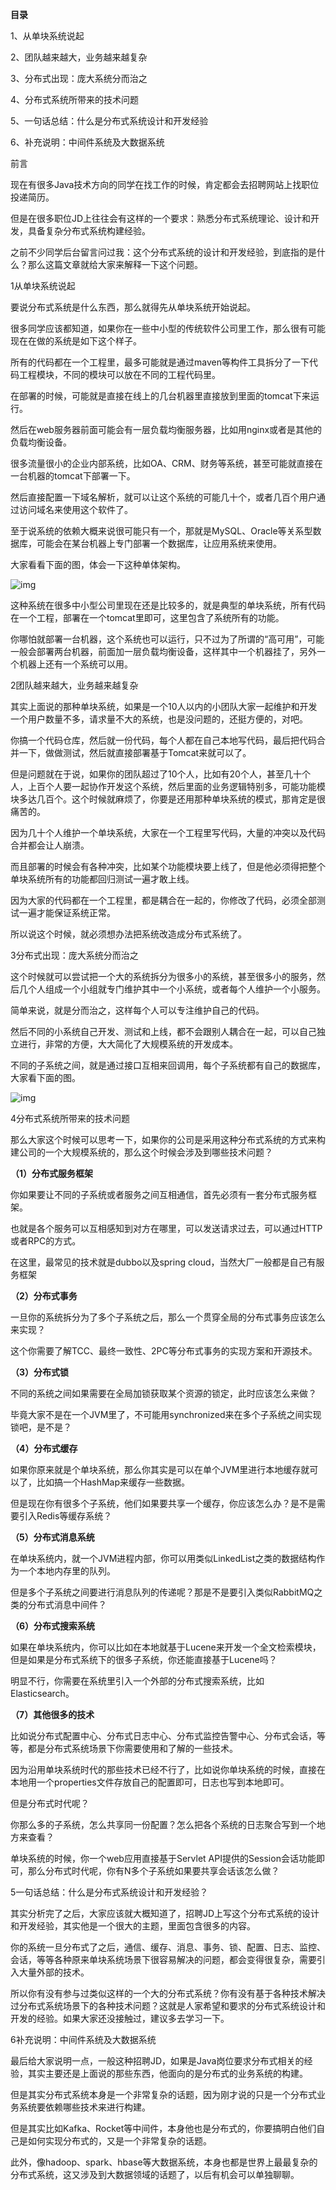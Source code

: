 **目录**

1、从单块系统说起

2、团队越来越大，业务越来越复杂

3、分布式出现：庞大系统分而治之

4、分布式系统所带来的技术问题

5、一句话总结：什么是分布式系统设计和开发经验

6、补充说明：中间件系统及大数据系统

 

前言

现在有很多Java技术方向的同学在找工作的时候，肯定都会去招聘网站上找职位投递简历。

 

但是在很多职位JD上往往会有这样的一个要求：熟悉分布式系统理论、设计和开发，具备复杂分布式系统构建经验。

 

之前不少同学后台留言问过我：这个分布式系统的设计和开发经验，到底指的是什么？那么这篇文章就给大家来解释一下这个问题。

 

 

1从单块系统说起

 

要说分布式系统是什么东西，那么就得先从单块系统开始说起。

 

很多同学应该都知道，如果你在一些中小型的传统软件公司里工作，那么很有可能现在在做的系统是如下这个样子。

 

所有的代码都在一个工程里，最多可能就是通过maven等构件工具拆分了一下代码工程模块，不同的模块可以放在不同的工程代码里。

 

在部署的时候，可能就是直接在线上的几台机器里直接放到里面的tomcat下来运行。

 

然后在web服务器前面可能会有一层负载均衡服务器，比如用nginx或者是其他的负载均衡设备。

 

很多流量很小的企业内部系统，比如OA、CRM、财务等系统，甚至可能就直接在一台机器的tomcat下部署一下。

 

然后直接配置一下域名解析，就可以让这个系统的可能几十个，或者几百个用户通过访问域名来使用这个软件了。

 

至于说系统的依赖大概来说很可能只有一个，那就是MySQL、Oracle等关系型数据库，可能会在某台机器上专门部署一个数据库，让应用系统来使用。

 

大家看看下面的图，体会一下这种单体架构。

![img](https://img-blog.csdnimg.cn/20190328104330670.png?x-oss-process=image/watermark,type_ZmFuZ3poZW5naGVpdGk,shadow_10,text_aHR0cHM6Ly9ibG9nLmNzZG4ubmV0L3N1aWZlbmc2Mjk=,size_16,color_FFFFFF,t_70)

 

这种系统在很多中小型公司里现在还是比较多的，就是典型的单块系统，所有代码在一个工程，部署在一个tomcat里即可，这里包含了系统所有的功能。

 

你哪怕就部署一台机器，这个系统也可以运行，只不过为了所谓的“高可用”，可能一般会部署两台机器，前面加一层负载均衡设备，这样其中一个机器挂了，另外一个机器上还有一个系统可以用。

 

 

2团队越来越大，业务越来越复杂

 

其实上面说的那种单块系统，如果是一个10人以内的小团队大家一起维护和开发一个用户数量不多，请求量不大的系统，也是没问题的，还挺方便的，对吧。

 

你搞一个代码仓库，然后就一份代码，每个人都在自己本地写代码，最后把代码合并一下，做做测试，然后就直接部署基于Tomcat来就可以了。

 

但是问题就在于说，如果你的团队超过了10个人，比如有20个人，甚至几十个人，上百个人要一起协作开发这个系统，然后里面的业务逻辑特别多，可能功能模块多达几百个。这个时候就麻烦了，你要是还用那种单块系统的模式，那肯定是很痛苦的。

 

因为几十个人维护一个单块系统，大家在一个工程里写代码，大量的冲突以及代码合并都会让人崩溃。

 

而且部署的时候会有各种冲突，比如某个功能模块要上线了，但是他必须得把整个单块系统所有的功能都回归测试一遍才敢上线。

 

因为大家的代码都在一个工程里，都是耦合在一起的，你修改了代码，必须全部测试一遍才能保证系统正常。

 

所以说这个时候，就必须想办法把系统改造成分布式系统了。

 

 

3分布式出现：庞大系统分而治之

 

这个时候就可以尝试把一个大的系统拆分为很多小的系统，甚至很多小的服务，然后几个人组成一个小组就专门维护其中一个小系统，或者每个人维护一个小服务。

 

简单来说，就是分而治之，这样每个人可以专注维护自己的代码。

 

然后不同的小系统自己开发、测试和上线，都不会跟别人耦合在一起，可以自己独立进行，非常的方便，大大简化了大规模系统的开发成本。

 

不同的子系统之间，就是通过接口互相来回调用，每个子系统都有自己的数据库，大家看下面的图。

![img](https://img-blog.csdnimg.cn/20190328104410604.png?x-oss-process=image/watermark,type_ZmFuZ3poZW5naGVpdGk,shadow_10,text_aHR0cHM6Ly9ibG9nLmNzZG4ubmV0L3N1aWZlbmc2Mjk=,size_16,color_FFFFFF,t_70)

 

 

4分布式系统所带来的技术问题

 

那么大家这个时候可以思考一下，如果你的公司是采用这种分布式系统的方式来构建公司的一个大规模系统的，那么这个时候会涉及到哪些技术问题？

 

**（1）分布式服务框架** 

 

你如果要让不同的子系统或者服务之间互相通信，首先必须有一套分布式服务框架。

 

也就是各个服务可以互相感知到对方在哪里，可以发送请求过去，可以通过HTTP或者RPC的方式。

 

在这里，最常见的技术就是dubbo以及spring cloud，当然大厂一般都是自己有服务框架

**（2）分布式事务** 

一旦你的系统拆分为了多个子系统之后，那么一个贯穿全局的分布式事务应该怎么来实现？

 

这个你需要了解TCC、最终一致性、2PC等分布式事务的实现方案和开源技术。

 

**（3）分布式锁** 

不同的系统之间如果需要在全局加锁获取某个资源的锁定，此时应该怎么来做？

 

毕竟大家不是在一个JVM里了，不可能用synchronized来在多个子系统之间实现锁吧，是不是？

 

**（4）分布式缓存** 

 

如果你原来就是个单块系统，那么你其实是可以在单个JVM里进行本地缓存就可以了，比如搞一个HashMap来缓存一些数据。

 

但是现在你有很多个子系统，他们如果要共享一个缓存，你应该怎么办？是不是需要引入Redis等缓存系统？

 

**（5）分布式消息系统** 

在单块系统内，就一个JVM进程内部，你可以用类似LinkedList之类的数据结构作为一个本地内存里的队列。

 

但是多个子系统之间要进行消息队列的传递呢？那是不是要引入类似RabbitMQ之类的分布式消息中间件？

 

**（6）分布式搜索系统** 

如果在单块系统内，你可以比如在本地就基于Lucene来开发一个全文检索模块，但是如果是分布式系统下的很多子系统，你还能直接基于Lucene吗？

 

明显不行，你需要在系统里引入一个外部的分布式搜索系统，比如Elasticsearch。

 

**（7）其他很多的技术** 

比如说分布式配置中心、分布式日志中心、分布式监控告警中心、分布式会话，等等，都是分布式系统场景下你需要使用和了解的一些技术。

 

因为沿用单块系统时代的那些技术已经不行了，比如说你单块系统的时候，直接在本地用一个properties文件存放自己的配置即可，日志也写到本地即可。

 

但是分布式时代呢？

 

你那么多的子系统，怎么共享同一份配置？怎么把各个系统的日志聚合写到一个地方来查看？

 

单块系统的时候，你一个web应用直接基于Servlet API提供的Session会话功能即可，那么分布式时代呢，你有N多个子系统如果要共享会话该怎么做？

5一句话总结：什么是分布式系统设计和开发经验？

 

其实分析完了之后，大家应该就大概知道了，招聘JD上写这个分布式系统的设计和开发经验，其实他是一个很大的主题，里面包含很多的内容。

 

你的系统一旦分布式了之后，通信、缓存、消息、事务、锁、配置、日志、监控、会话，等等各种原来单块系统场景下很容易解决的问题，都会变得很复杂，需要引入大量外部的技术。

 

所以你有没有参与过类似这样的一个大的分布式系统？你有没有基于各种技术解决过分布式系统场景下的各种技术问题？这就是人家希望和要求的分布式系统设计和开发的经验。如果大家还没接触过，建议多去学习一下。

 

6补充说明：中间件系统及大数据系统

 

最后给大家说明一点，一般这种招聘JD，如果是Java岗位要求分布式相关的经验，其实主要还是上面说的那些东西，他面向的是分布式的业务系统的构建。

 

但是其实分布式系统本身是一个非常复杂的话题，因为刚才说的只是一个分布式业务系统要依赖哪些技术来进行构建。

 

但是其实比如Kafka、Rocket等中间件，本身他也是分布式的，你要搞明白他们自己是如何实现分布式的，又是一个非常复杂的话题。

 

此外，像hadoop、spark、hbase等大数据系统，本身也都是世界上最最复杂的分布式系统，这又涉及到大数据领域的话题了，以后有机会可以单独聊聊。